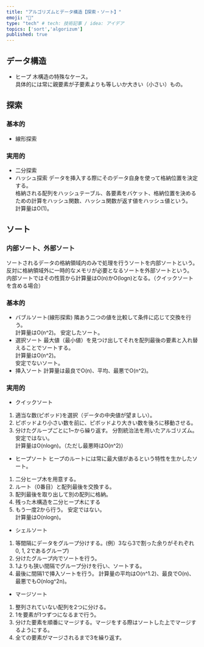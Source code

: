 ```yaml
---
title: "アルゴリズムとデータ構造【探索・ソート】"
emoji: "🌊"
type: "tech" # tech: 技術記事 / idea: アイデア
topics: ['sort','algorizum']
published: true
---
```

## データ構造
- ヒープ
木構造の特殊なケース。  
具体的には常に親要素が子要素よりも等しいか大きい（小さい）もの。
## 探索
### 基本的
- 線形探索
### 実用的
- 二分探索
- ハッシュ探索
データを挿入する際にそのデータ自身を使って格納位置を決定する。  
格納される配列をハッシュテーブル、各要素をバケット、格納位置を決めるための計算をハッシュ関数、ハッシュ関数が返す値をハッシュ値という。  
計算量はO(1)。

## ソート
### 内部ソート、外部ソート
ソートされるデータの格納領域内のみで処理を行うソートを内部ソートという。反対に格納領域外に一時的なメモリが必要となるソートを外部ソートという。  
内部ソートではその性質から計算量はO(n)かO(logn)となる。（クイックソートを含める場合）
### 基本的
- バブルソート(線形探索)
隣あう二つの値を比較して条件に応じて交換を行う。  
計算量はO(n^2)。
安定したソート。
- 選択ソート
最大値（最小値）を見つけ出してそれを配列最後の要素と入れ替えることでソートする。  
計算量はO(n^2)。  
安定でないソート。
- 挿入ソート
計算量は最良でO(n)、平均、最悪でO(n^2)。
### 実用的
- クイックソート
1. 適当な数(ピボッド)を選択（データの中央値が望ましい）。
2. ピボッドより小さい数を前に、ピボッドより大きい数を後ろに移動させる。
3. 分けたグループごとに1~から繰り返す。
分割統治法を用いたアルゴリズム。  
安定ではない。  
計算量はO(nlogn)。（ただし最悪時はO(n^2)）
- ヒープソート
ヒープのルートには常に最大値があるという特性を生かしたソート。
1. 二分ヒープ木を用意する。
2. ルート（0番目）と配列最後を交換する。
3. 配列最後を取り出して別の配列に格納。
4. 残った木構造を二分ヒープ木にする
5. もう一度2から行う。
安定ではない。  
計算量はO(nlogn)。
- シェルソート
1. 等間隔にデータをグループ分けする。(例）3なら3で割った余りがそれぞれ0, 1, 2であるグループ)
2. 分けたグループ内でソートを行う。
3. 1よりも狭い間隔でグループ分けを行い、ソートする。
4. 最後に間隔1で挿入ソートを行う。
計算量の平均はO(n^1.2)、最良でO(n)、最悪でもO(nlog^2n)。
- マージソート
1. 整列されていない配列を2つに分ける。
2. 1を要素が1つずつになるまで行う。
3. 分けた要素を順番にマージする。マージをする際はソートした上でマージするようにする。
4. 全ての要素がマージされるまで3を繰り返す。
